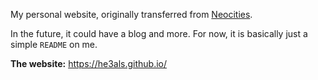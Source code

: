 My personal website, originally transferred from [Neocities](https://neocities.org/).

In the future, it could have a blog and more. For now, it is basically just a simple `README` on me.

**The website:** https://he3als.github.io/
